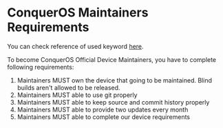 # ConquerOS Maintainers Requirements

You can check reference of used keyword [here](https://datatracker.ietf.org/doc/html/rfc2119).

To become ConquerOS Official Device Maintainers, you have to complete following requirements:

1. Maintainers MUST own the device that going to be maintained. Blind builds aren't allowed to be released.  
2. Maintainers MUST able to use git properly  
3. Maintainers MUST able to keep source and commit history properly
4. Maintainers MUST able to provide two updates every month
5. Maintainers MUST able to complete our device requirements

